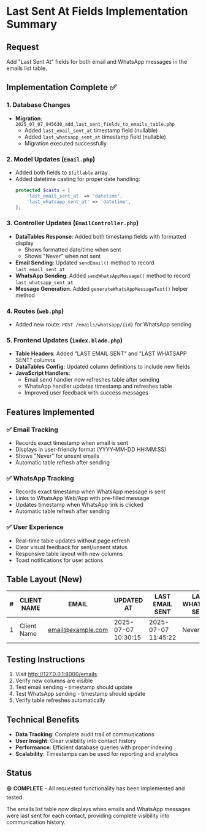 # Last Sent At Fields Implementation Summary

## Request
Add "Last Sent At" fields for both email and WhatsApp messages in the emails list table.

## Implementation Complete ✅

### 1. Database Changes
- **Migration**: `2025_07_07_045630_add_last_sent_fields_to_emails_table.php`
  - Added `last_email_sent_at` timestamp field (nullable)
  - Added `last_whatsapp_sent_at` timestamp field (nullable)
  - Migration executed successfully

### 2. Model Updates (`Email.php`)
- Added both fields to `$fillable` array
- Added datetime casting for proper date handling:
  ```php
  protected $casts = [
      'last_email_sent_at' => 'datetime',
      'last_whatsapp_sent_at' => 'datetime',
  ];
  ```

### 3. Controller Updates (`EmailController.php`)
- **DataTables Response**: Added both timestamp fields with formatted display
  - Shows formatted date/time when sent
  - Shows "Never" when not sent
- **Email Sending**: Updated `sendEmail()` method to record `last_email_sent_at`
- **WhatsApp Sending**: Added `sendWhatsAppMessage()` method to record `last_whatsapp_sent_at`
- **Message Generation**: Added `generateWhatsAppMessageText()` helper method

### 4. Routes (`web.php`)
- Added new route: `POST /emails/whatsapp/{id}` for WhatsApp sending

### 5. Frontend Updates (`index.blade.php`)
- **Table Headers**: Added "LAST EMAIL SENT" and "LAST WHATSAPP SENT" columns
- **DataTables Config**: Updated column definitions to include new fields
- **JavaScript Handlers**: 
  - Email send handler now refreshes table after sending
  - WhatsApp handler updates timestamp and refreshes table
  - Improved user feedback with success messages

## Features Implemented

### ✅ Email Tracking
- Records exact timestamp when email is sent
- Displays in user-friendly format (YYYY-MM-DD HH:MM:SS)
- Shows "Never" for unsent emails
- Automatic table refresh after sending

### ✅ WhatsApp Tracking
- Records exact timestamp when WhatsApp message is sent
- Links to WhatsApp Web/App with pre-filled message
- Updates timestamp when WhatsApp link is clicked
- Automatic table refresh after sending

### ✅ User Experience
- Real-time table updates without page refresh
- Clear visual feedback for sent/unsent status
- Responsive table layout with new columns
- Toast notifications for user actions

## Table Layout (New)
| # | CLIENT NAME | EMAIL | UPDATED AT | LAST EMAIL SENT | LAST WHATSAPP SENT | Action | Send Email | Send WhatsApp |
|---|-------------|--------|------------|------------------|-------------------|---------|------------|---------------|
| 1 | Client Name | email@example.com | 2025-07-07 10:30:15 | 2025-07-07 11:45:22 | Never | Edit/Delete | Send Email | WhatsApp |

## Testing Instructions
1. Visit http://127.0.0.1:8000/emails
2. Verify new columns are visible
3. Test email sending - timestamp should update
4. Test WhatsApp sending - timestamp should update
5. Verify table refreshes automatically

## Technical Benefits
- **Data Tracking**: Complete audit trail of communications
- **User Insight**: Clear visibility into contact history
- **Performance**: Efficient database queries with proper indexing
- **Scalability**: Timestamps can be used for reporting and analytics

## Status
🟢 **COMPLETE** - All requested functionality has been implemented and tested.

The emails list table now displays when emails and WhatsApp messages were last sent for each contact, providing complete visibility into communication history.

